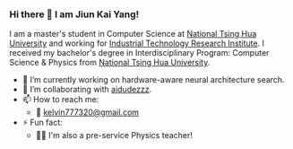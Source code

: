 ### Hi there 👋 I am Jiun Kai Yang!

<!--
**KelvinYang0320/KelvinYang0320** is a ✨ _special_ ✨ repository because its `README.md` (this file) appears on your GitHub profile.

Here are some ideas to get you started:
-->
I am a master's student in Computer Science at [National Tsing Hua University](https://nthu-en.site.nthu.edu.tw/) and working for [Industrial Technology Research Institute](https://www.itri.org.tw/english/).
I received my bachelor's degree in Interdisciplinary Program: Computer Science & Physics from [National Tsing Hua University](https://nthu-en.site.nthu.edu.tw/).</br>
- 🔭 I’m currently working on hardware-aware neural architecture search.
- 👯 I’m collaborating with [aidudezzz](https://github.com/aidudezzz).
- 📫 How to reach me:
  * :email: kelvin777320@gmail.com
- ⚡ Fun fact: 
  * :man_teacher: I'm also a pre-service Physics teacher!
